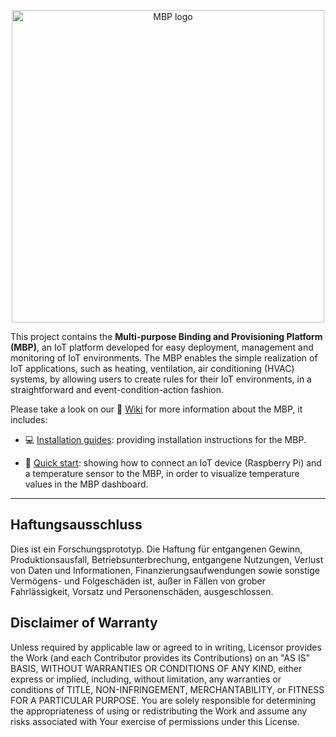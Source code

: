 <p align="center">
  <img alt="MBP logo" src="https://github.com/IPVS-AS/MBP/wiki/images/home-mbp.png" width="500">
</p>

This project contains the **Multi-purpose Binding and Provisioning Platform (MBP)**, an IoT platform developed for easy deployment, management and monitoring of IoT environments. The MBP enables the simple realization of IoT applications, such as heating, ventilation, air conditioning (HVAC) systems, by allowing users to create rules for their IoT environments, in a straightforward and event-condition-action fashion. 

Please take a look on our :book: [Wiki](https://github.com/IPVS-AS/MBP/wiki) for more information about the MBP, it includes:

* :computer: [Installation guides](https://github.com/IPVS-AS/MBP/wiki/Installation): providing installation instructions for the MBP.

* :rocket: [Quick start](https://github.com/IPVS-AS/MBP/wiki/Quick-Start): showing how to connect an IoT device (Raspberry Pi) and a temperature sensor to the MBP, in order to visualize temperature values in the MBP dashboard.

  

---

## Haftungsausschluss

Dies ist ein Forschungsprototyp.
Die Haftung für entgangenen Gewinn, Produktionsausfall, Betriebsunterbrechung, entgangene Nutzungen, Verlust von Daten und Informationen, Finanzierungsaufwendungen sowie sonstige Vermögens- und Folgeschäden ist, außer in Fällen von grober Fahrlässigkeit, Vorsatz und Personenschäden, ausgeschlossen.

## Disclaimer of Warranty

Unless required by applicable law or agreed to in writing, Licensor provides the Work (and each Contributor provides its Contributions) on an "AS IS" BASIS, WITHOUT WARRANTIES OR CONDITIONS OF ANY KIND, either express or implied, including, without limitation, any warranties or conditions of TITLE, NON-INFRINGEMENT, MERCHANTABILITY, or FITNESS FOR A PARTICULAR PURPOSE.
You are solely responsible for determining the appropriateness of using or redistributing the Work and assume any risks associated with Your exercise of permissions under this License.
